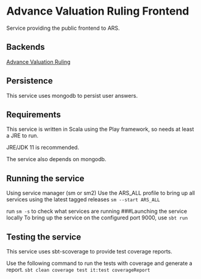 
# Advance Valuation Ruling Frontend

Service providing the public frontend to ARS.

## Backends

[Advance Valuation Ruling](https://github.com/hmrc/advance-valuation-rulings)

## Persistence
This service uses mongodb to persist user answers.

## Requirements
This service is written in Scala using the Play framework, so needs at least a JRE to run.

JRE/JDK 11 is recommended.

The service also depends on mongodb.

## Running the service
Using service manager (sm or sm2)
Use the ARS_ALL profile to bring up all services using the latest tagged releases
``sm --start ARS_ALL``

run `sm -s` to check what services are running
###Launching the service locally
To bring up the service on the configured port 9000, use
``sbt run``
## Testing the service
This service uses sbt-scoverage to provide test coverage reports.

Use the following command to run the tests with coverage and generate a report.
`sbt clean coverage test it:test coverageReport`
